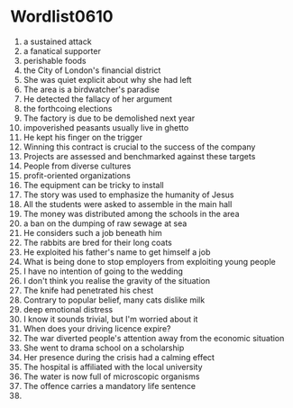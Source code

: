 # Wordlist0610
1. a sustained attack
2. a fanatical supporter
3. perishable foods
4. the City of London's financial district
5. She was quiet explicit about why she had left
6. The area is a birdwatcher's paradise
7. He detected the fallacy of her argument
8. the forthcoing elections
9. The factory is due to be demolished next year
10. impoverished peasants usually live in ghetto
11. He kept his finger on the trigger
12. Winning this contract is crucial to the success of the company
13. Projects are assessed and benchmarked against these targets
14. People from diverse cultures
15. profit-oriented organizations
16. The equipment can be tricky to install
17. The story was used to emphasize the humanity of Jesus
18. All the students were asked to assemble in the main hall
19. The money was distributed among the schools in the area
20. a ban on the dumping of raw sewage at sea
21. He considers such a job beneath him
22. The rabbits are bred for their long coats
23. He  exploited his father's name to get himself a job
24. What is being done to stop employers from exploiting young people
25. I have no intention of going to the wedding
26. I don't think you realise the gravity of the situation
27. The knife had penetrated his chest
28. Contrary to popular belief, many cats dislike milk
29. deep emotional distress
30. I know it sounds trivial, but I'm worried about it
31. When does your driving licence expire?
32. The war diverted people's attention away from the economic situation
33. She went to drama school on a scholarship
34. Her presence during the crisis had a calming effect
35. The hospital is affiliated with the local university
36. The water is now full of microscopic organisms
37. The offence carries a mandatory life sentence
38. 

